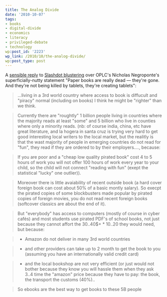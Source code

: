 ```yaml
---
title: The Analog Divide
date: '2010-10-07'
tags:
- books
- digital-divide
- economics
- literacy
- privileged-debate
- technology
wp:post_id: '2223'
wp_link: /2010/10/the-analog-divide/
wp:post_type: post
---
```


A [sensible reply](http://news.slashdot.org/comments.pl?sid=1812480&cid=33827892) to [Slashdot blustering](http://news.slashdot.org/story/10/10/07/1725204/Negroponte-On-OLPCs-New-Path-Plans-For-XO-3) over OPLC's Nicholas Negroponte's superficially-nutty statement "Paper books are really dead — they're gone. And they're not being killed by tablets, they're creating tablets":

> ...living in a 3rd world country where access to book is diffucult and "piracy" normal (including on books) I think he might be "righter" than we think.

>

> Currently there are "roughtly" 1 billion people living in countries where the majority reads at least "some" and 5 billion who live in counties where only a minority reads. (nb: of course india, china, etc have great literature, and la hogera in santa cruz is trying very hard to get good interesting local writers to the local market, but the realitly is that the wast majority of people in emerging countries do not read for "fun", they read if they are ordered to by their employers...., because:

>

> If you are poor and a "cheap low quality pirated book" cost 4 to 5 hours of work you will not offer 100 hours of work every year to your child, so the child will not connect "reading with fun" (exept the statistical "lucky" one outlier)).

>

> Moreover there is little avaiability of recent outside book (a hard cover foreign book can cost about 50% of a basic montly salary). So execpt the pirated copies of some blockbusters made popular by pirated copies of foreign movies, you do not read recent foreign books (softcover classics are about the end of it).

>

> But "everybody" has access to computers (mostly of course in cyber cafés) and most students use pirated PDF's of school books, not just because they cannot affort the 30..40$+ \* 10..20 they would need, but because:

> - Amazon do not deliver in many 3rd world countries

> - and other providers can take up to 2 month to get the book to you (assuming you have an internationally valid credit card)

> - and the local bookshop are not very efficient (or just would not bother because they know you will hassle them when they ask 3..4 time the "amazon" price because they have to pay: the book, the transport the customs (40%)..

>

> So ebooks are the best way to get books to these 5B people
